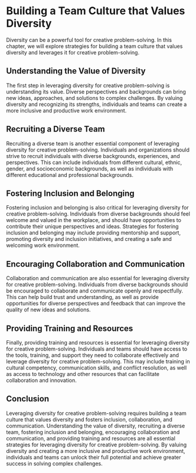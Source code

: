 Building a Team Culture that Values Diversity
================================================================================================

Diversity can be a powerful tool for creative problem-solving. In this chapter, we will explore strategies for building a team culture that values diversity and leverages it for creative problem-solving.

Understanding the Value of Diversity
------------------------------------

The first step in leveraging diversity for creative problem-solving is understanding its value. Diverse perspectives and backgrounds can bring new ideas, approaches, and solutions to complex challenges. By valuing diversity and recognizing its strengths, individuals and teams can create a more inclusive and productive work environment.

Recruiting a Diverse Team
-------------------------

Recruiting a diverse team is another essential component of leveraging diversity for creative problem-solving. Individuals and organizations should strive to recruit individuals with diverse backgrounds, experiences, and perspectives. This can include individuals from different cultural, ethnic, gender, and socioeconomic backgrounds, as well as individuals with different educational and professional backgrounds.

Fostering Inclusion and Belonging
---------------------------------

Fostering inclusion and belonging is also critical for leveraging diversity for creative problem-solving. Individuals from diverse backgrounds should feel welcome and valued in the workplace, and should have opportunities to contribute their unique perspectives and ideas. Strategies for fostering inclusion and belonging may include providing mentorship and support, promoting diversity and inclusion initiatives, and creating a safe and welcoming work environment.

Encouraging Collaboration and Communication
-------------------------------------------

Collaboration and communication are also essential for leveraging diversity for creative problem-solving. Individuals from diverse backgrounds should be encouraged to collaborate and communicate openly and respectfully. This can help build trust and understanding, as well as provide opportunities for diverse perspectives and feedback that can improve the quality of new ideas and solutions.

Providing Training and Resources
--------------------------------

Finally, providing training and resources is essential for leveraging diversity for creative problem-solving. Individuals and teams should have access to the tools, training, and support they need to collaborate effectively and leverage diversity for creative problem-solving. This may include training in cultural competency, communication skills, and conflict resolution, as well as access to technology and other resources that can facilitate collaboration and innovation.

Conclusion
----------

Leveraging diversity for creative problem-solving requires building a team culture that values diversity and fosters inclusion, collaboration, and communication. Understanding the value of diversity, recruiting a diverse team, fostering inclusion and belonging, encouraging collaboration and communication, and providing training and resources are all essential strategies for leveraging diversity for creative problem-solving. By valuing diversity and creating a more inclusive and productive work environment, individuals and teams can unlock their full potential and achieve greater success in solving complex challenges.
